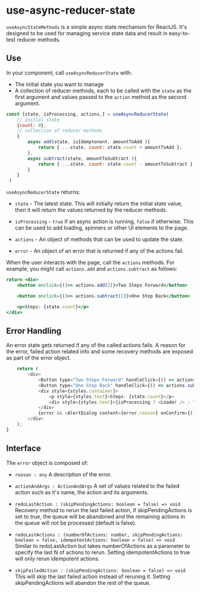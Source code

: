 # use-async-reducer-state

`useAsyncStateMethods` is a simple async state mechanism for ReactJS.  It's 
designed to be used for managing service state data and result in easy-to-test reducer methods.


## Use 


In your component, call `useAsyncReducerState` with:

- The initial state you want to manage
- A collection of reducer methods, each to be called with the `state` as the first argument and values 
  passed to the `action` method as the second argument.


```js
const [state, isProcessing, actions,] = useAsyncReducerState(
    // initial state
    {count: 0},
    // collection of reducer methods
    {
        async add(state, isIdemptonent, amountToAdd ){
            return { ...state, count: state.count + amountToAdd };
        },
        async subtract(state, amountToSubtract ){
            return { ...state, count: state.count - amountToSubtract };
        }
    }
 )
```

`useAsyncReducerState` returns:

- `state` - The latest state. This will initially return the initial state value, then it will return 
  the values returned by the reducer methods.
- `isProcessing` - `true` if an async action is running, `false` if otherwise.  This can be used to add loading, spinners
  or other UI elements to the page.
- `actions` - An object of methods that can be used to update the state.

- `error` - An object of an error that is returned if any of the actions fail.

When the user interacts with the page, call the `actions` methods. For example, 
you might call `actions.add` and `actions.subtract` as follows:

```jsx
return <div>
    <button onclick={()=> actions.add(2)}>Two Steps Forward</button>

    <button onclick={()=> actions.subtract(1)}>One Step Back</button>

    <p>Steps: {state.count}</p>
</div>
```

## Error Handling

An error state gets returned if any of the called actions fails. A reason for the error, failed action related info and some recovery methods are exposed as part of the error object.

```js
    return (
        <div>
            <Button type="Two Steps Forward" handleClick={() => actions.add(2)} />
            <Button type="One Step Back" handleClick={() => actions.subtract(1)} />
            <div style={styles.container}>
                <p style={styles.text}>Steps: {state.count}</p>
                <div style={styles.text}>{isProcessing ? <Loader /> : "Processing completed"}</div>
            </div>
            {error && <AlertDialog content={error.reason} onConfirm={() => error.redoLastAction()} />}
        </div>
    );
}
```

## Interface

The `error` object is composed of:

- `reason : any` 
A description of the error.

- `actionAndArgs : ActionAndArgs` 
A set of values related to the failed action such as it's name, the action and its arguments.

- `redoLastAction : (skipPendingActions: boolean = false) => void` 
Recovery method to rerun the last failed action, if skipPendingActions is set to true, the queue will be abandoned and the remaining actions in the queue will not be processed (default is false).

- `redoLastActions : (numberOfActions: number, skipPendingActions: boolean = false, idempotentActions: boolean = false) => void
` 
Similar to redoLastAction but takes numberOfActions as a parameter to specify the last N of actions to rerun. Setting idempotentActions to true will only rerun idempotent actions.
- `skipFailedAction : (skipPendingActions: boolean = false) => void` 
This will skip the last failed action instead of reruning it. Setting skipPendingActions will abandon the rest of the queue.


